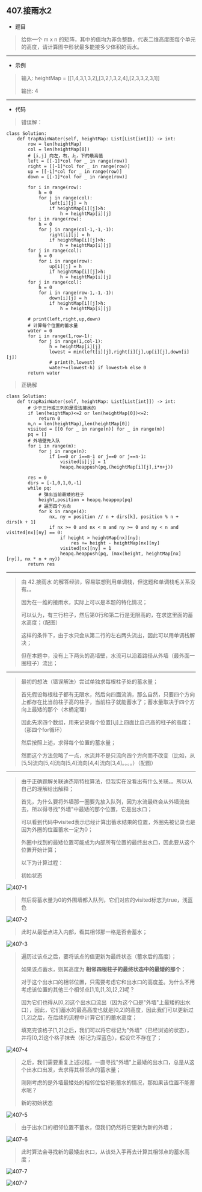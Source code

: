 407.接雨水2
----------

 - 题目
> 给你一个 m x n 的矩阵，其中的值均为非负整数，代表二维高度图每个单元的高度，请计算图中形状最多能接多少体积的雨水。
> 
----------
 - 示例
> 输入: heightMap = [[1,4,3,1,3,2],[3,2,1,3,2,4],[2,3,3,2,3,1]]
>
> 输出: 4
>
----------
- 代码
> 错误解：
> 
>
    class Solution:
        def trapRainWater(self, heightMap: List[List[int]]) -> int:
            row = len(heightMap)
            col = len(heightMap[0])
            # [i,j] 向左，右，上，下的最高值
            left = [[-1]*col for _ in range(row)]
            right = [[-1]*col for _ in range(row)]
            up = [[-1]*col for _ in range(row)]
            down = [[-1]*col for _ in range(row)]
            
            for i in range(row):
                h = 0
                for j in range(col):
                    left[i][j] = h
                    if heightMap[i][j]>h:
                        h = heightMap[i][j]
            for i in range(row):
                h = 0
                for j in range(col-1,-1,-1):
                    right[i][j] = h
                    if heightMap[i][j]>h:
                        h = heightMap[i][j]
            for j in range(col):
                h = 0
                for i in range(row):
                    up[i][j] = h
                    if heightMap[i][j]>h:
                        h = heightMap[i][j]
            for j in range(col):
                h = 0
                for i in range(row-1,-1,-1):
                    down[i][j] = h
                    if heightMap[i][j]>h:
                        h = heightMap[i][j]
            
            # print(left,right,up,down)
            # 计算每个位置的蓄水量
            water = 0
            for i in range(1,row-1):
                for j in range(1,col-1):
                    h = heightMap[i][j]
                    lowest = min(left[i][j],right[i][j],up[i][j],down[i][j])
                    # print(h,lowest)
                    water+=(lowest-h) if lowest>h else 0
            return water
> 
> 正确解
> 
    class Solution:
        def trapRainWater(self, heightMap: List[List[int]]) -> int:
            # 少于三行或三列的是没法接水的
            if len(heightMap)<=2 or len(heightMap[0])<=2:
                return 0
            m,n = len(heightMap),len(heightMap[0])
            visited = [[0 for _ in range(n)] for _ in range(m)]
            pq = []
            # 外墙壁先入队
            for i in range(m):
                for j in range(n):
                    if i==0 or i==m-1 or j==0 or j==n-1:
                        visited[i][j] = 1
                        heapq.heappush(pq,(heightMap[i][j],i*n+j))
            
            res = 0
            dirs = [-1,0,1,0,-1]
            while pq:
                # 弹出当前最矮的柱子
                height,position = heapq.heappop(pq)
                # 遍历四个方向
                for k in range(4):
                    nx, ny = position // n + dirs[k], position % n + dirs[k + 1]
                    if nx >= 0 and nx < m and ny >= 0 and ny < n and visited[nx][ny] == 0:
                        if height > heightMap[nx][ny]:
                            res += height - heightMap[nx][ny]
                        visited[nx][ny] = 1    
                        heapq.heappush(pq, (max(height, heightMap[nx][ny]), nx * n + ny))
            return res
             
----------
> 
> 由 42.接雨水 的解答经验，容易联想到用单调栈，但这题和单调栈毛关系没有。。
> 
> 因为在一维的接雨水，实际上可以是本题的特化情况；
> 
> 可以认为，有三行柱子，然后第0行和第二行是无限高的，在求这里面的蓄水高度；（配图）
> 
> 这样的条件下，由于水只会从第二行的左右两头流出，因此可以用单调栈解决；
> 
> 但在本题中，没有上下两头的高墙壁，水流可以沿着路径从外墙（最外面一圈柱子）流出；
> 
----------
>  最初的想法（错误解法）尝试单独求每根柱子处的蓄水量；
> 
> 首先假设每根柱子都有无限水，然后向四面流淌，那么自然，只要四个方向上都存在比当前柱子高的柱子，当前柱子就能蓄水了；蓄水量取决于四个方向上最矮的那个（木桶定理）
> 
> 因此先求四个数组，用来记录每个位置[i,j]上四面比自己高的柱子的高度；（那四个for循环）
> 
> 然后按照上述，求得每个位置的蓄水量；
> 
> 然而这个方法忽略了一点，水流并不是只流向四个方向而不改变（比如，从[5,5]流向[5,4]流向[5,4]流向[4,4]流向[3,4]。。。。）（配图）
> 
----------
>
> 由于正确题解关联迪杰斯特拉算法，但我实在没看出有什么关联。。所以从自己的理解给出解释；
> 
> 首先，为什么要将外墙那一圈要先放入队列，因为水流最终会从外墙流出去，所以得寻找"外墙"中最矮的那个位置，它是出水口；
> 
> 可以看到代码中visited表示已经计算出蓄水结果的位置，外圈先被记录也是因为外圈的位置蓄水一定为0；
> 
> 外圈中找到的最矮位置可能成为内部所有位置的最终出水口，因此要从这个位置开始计算；
> 
> 以下为计算过程：
> 
> 初始状态
> 
![407-1](../../imgs/407-1.png "407-1")
>
> 然后将蓄水量为0的外围墙都入队列，它们对应的visited标志为true，浅蓝色
> 
![407-2](../../imgs/407-2.png "407-2")
>
> 此时从最低点进入内部，看其相邻那一格是否会蓄水；
> 
![407-3](../../imgs/407-3.png "407-3")
>
> 遍历过该点之后，要将该点的值更新为最终状态（蓄水后的高度）；
> 
> 如果该点蓄水，则其高度为 **相邻四根柱子的最终状态中的最矮的那个**；
> 
> 对于这个出水口的相邻位置，只需要考虑它和出水口的高度差。为什么不用考虑该位置的其他三个相邻点[1,1],[1,3],[2,2]呢？
> 
> 因为它们也得从[0,2]这个出水口流出（因为这个口是"外墙"上最矮的出水口），因此，它们蓄水的最高高度也就是[0,2]的高度，因此我们可以更新过[1,2]之后，在后续的流程中计算它们的蓄水高度；
> 
> 填充完该格子[1,2]之后，我们可以将它标记为"外墙"（已经浏览的状态），并将[0,2]这个格子抹去（标记为深蓝色），假设它不存在了；
> 
![407-4](../../imgs/407-4.png "407-4")
>
> 
> 之后，我们需要重复上述过程，一直寻找"外墙"上最矮的出水口，总是从这个出水口出发，去求得其相邻点的蓄水量；
> 
> 刚刚考虑的是外墙最矮处的相邻位恰好能蓄水的情况，那如果该位置不能蓄水呢？
> 
> 新的初始状态
> 
![407-5](../../imgs/407-5.png "407-5")
>
> 由于出水口的相邻位置不蓄水，但我们仍然将它更新为新的外墙；
> 
![407-6](../../imgs/407-6.png "407-6")
> 
> 此时算法会寻找新的最矮出水口，从该处入手再去计算其相邻点的蓄水高度；
> 
![407-7](../../imgs/407-7.png "407-7")
>
![407-7](../../imgs/407-8.png "407-8")